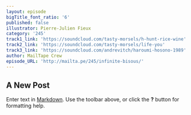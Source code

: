 ```yaml
---
layout: episode
bigTitle_font_ratio: '6'
published: false
illustrator: Pierre-Julien Fieux
category: '245'
track1_link: 'https://soundcloud.com/tasty-morsels/h-hunt-rice-wine'
track2_link: 'https://soundcloud.com/tasty-morsels/life-you'
track3_link: 'https://soundcloud.com/andrevitch/haroumi-hosono-1989'
author: MailTape Crew
episode_URL: 'http://mailta.pe/245/infinite-bisous/'
---
```

## A New Post

Enter text in [Markdown](http://daringfireball.net/projects/markdown/). Use the toolbar above, or click the **?** button for formatting help.

